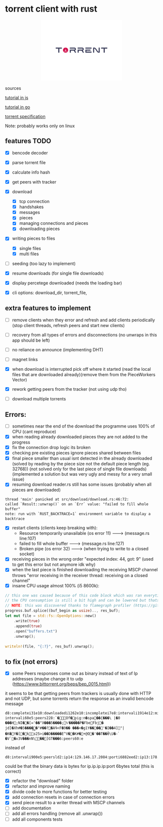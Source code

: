 # torrent client with rust



<div align='center' style>
    <img height='200' src='./logos/logo.svg'>
</div>




sources

[tutorial in js](https://allenkim67.github.io/programming/2016/05/04/how-to-make-your-own-bittorrent-client.html)

[tutorial in go](https://blog.jse.li/posts/torrent/)

[torrent specification](https://wiki.theory.org/BitTorrentSpecification#piece:_.3Clen.3D0009.2BX.3E.3Cid.3D7.3E.3Cindex.3E.3Cbegin.3E.3Cblock.3E)






Note: probably works only on linux












## features TODO
- [x] bencode decoder
- [x] parse torrent file
- [x] calculate info hash
- [x] get peers with tracker
- [x] download
    - [x] tcp connection
    - [x] handshakes
    - [x] messages
    - [x] pieces
    - [x] managing connections and pieces
    - [x] downloading pieces
- [x] writing pieces to files
    - [x] single files
    - [x] multi files
- [ ] seeding (too lazy to implement)
- [x] resume downloads (for single file downloads) 
- [x] display percetege downloaded (needs the loading bar)
- [x] cli options: download_dir, torrent_file,



## extra features to implement
- [ ] remove clients when they error and refresh and add clients periodically (stop client threads, refresh peers and start new clients)
- [ ] recovery from all types of errors and disconnections (no unwraps in this app should be left)
- [ ] no reliance on announce (implementing DHT)
- [ ] magnet links
- [x] when download is interrupted pick off where it started (read the local files that are downloaded already)(remove them from the PieceWorkers Vector)
- [x] rework getting peers from the tracker (not using udp tho)
- [ ] download multiple torrents


## Errors:
- [ ] sometimes near the end of the download the programme uses 100% of CPU (cant reproduce) 
- [x] when reading already downloaded pieces they are not added to the progress
- [x] fix the connection drop logic its broken 
- [x] checking pre existing pieces ignore pieces shared between files 
- [x] final piece smaller than usual isnt detected in the already downloaded (solved by reading by the piece size not the default piece length (eg. 32768)) (not solved only for the last piece of single file downloads) (implemented a solution but was very ugly and messy for a very small issue)
- [x] resuming download reader.rs still has some issues (probably when all pieces are downloaded)
```
thread 'main' panicked at src/download/download.rs:46:72:
called `Result::unwrap()` on an `Err` value: "failed to fill whole buffer"
note: run with `RUST_BACKTRACE=1` environment variable to display a backtrace
```
- [x] restart clients (clients keep breaking with): 
  - Resource temporarily unavailable (os error 11) ---> (message.rs line:107)
  - failed to fill whole buffer ---> (message.rs line:127)
  - Broken pipe (os error 32) ---> (when trying to write to a closed socket)
- [x] receiving pieces in the wrong order "expected index: 44, got: 9" (used to get this error but not anymore idk why)
- [x] when the last piece is finished downloading the receiving MSCP channel throws "error receiving in the receiver thread: receiving on a closed channel"
- [x] insane CPU usage almost 100% (i5 8600k):
```rust
// this one was caused because of this code block which was ran everytime we received a PIECE message from a peer
// the CPU consumption is still a bit high and can be lowered but thats not a priority right now
// NOTE: this was discovered thanks to flamegraph profiler (https://github.com/flamegraph-rs/flamegraph)
progress.buf.splice((buf_begin as usize).., res_buf);
let mut file = std::fs::OpenOptions::new()
    .write(true)
    .append(true)
    .open("buffers.txt")
    .unwrap();

writeln!(file, "{:?}", res_buf).unwrap();
```







## to fix (not errors)
- [x] some Peers responses come out as binary instead of text of Ip addresses (maybe change it to udp (https://www.bittorrent.org/beps/bep_0015.html))

it seems to be that getting peers from trackers is usually done with HTTP and not UDP, but some torrents return the response as an invalid bencode message
```
d8:completei31e10:downloadedi1262e10:incompletei7e8:intervali1914e12:min intervali60e5:peers228:`�Of�p̙ig:n�spа��{���\	|�0 ���H;NI��[='��"Χ���5����;Ѵ�����P�Fbe൒Fbj൒� jd]�Xh#�5����ᩖ�"#��?�AԳ<F�9�� ���<�g1Y��՘��'�I��4]"|�K�Y�[�kɜ25>i��D�����E^V��K#�+@O�'��T��Ӫ\U�-ۢ�V`�v3V���nN\��]GT���6:peers60:e
```
instead of 
```
d8:intervali900e5:peersld2:ip14:129.146.17.2084:porti6882eed2:ip13:178.92.140.174:porti20125eed2:ip13:76.193.65.2474:porti51413eed2:ip13:66.254.94.2064:porti50875eed2:ip14:151.40.222.1124:porti3702eed2:ip11:73.53.45.824:porti16881eed2:ip13:193.34.53.1724:porti5206eed2:ip13:87.101.92.1304:porti61636eed2:ip12:93.161.53.574:porti56251eed2:ip12:31.30.122.244:porti51413eed2:ip15:193.138.218.2504:porti19086eed2:ip14:146.70.166.2184:porti22433eed2:ip15:172.103.146.1304:porti21413eed2:ip14:67.168.246.2304:porti51413eed2:ip12:71.135.18.944:porti6881eed2:ip13:142.114.26.704:porti44625eed2:ip14:212.92.104.2164:porti42260eed2:ip12:66.102.91.484:porti6881eed2:ip12:91.64.163.894:porti51413eed2:ip12:185.40.4.1274:porti36046eed2:ip14:104.254.95.1144:porti51415eed2:ip13:193.163.71.364:porti22410eed2:ip12:93.51.17.1154:porti51413eed2:ip11:5.83.186.344:porti51413eed2:ip14:149.102.240.814:porti6881eed2:ip13:178.26.146.724:porti6881eed2:ip14:91.196.221.1224:porti50528eed2:ip15:185.200.116.1314:porti64378eed2:ip12:69.116.75.964:porti18460eed2:ip13:80.99.110.1884:porti51418eed2:ip13:62.45.139.2064:porti6881eed2:ip14:198.54.135.1974:porti6881eed2:ip14:138.201.155.874:porti51765eed2:ip13:50.40.237.1894:porti51413eed2:ip13:85.67.183.2414:porti6881eed2:ip12:142.93.68.634:porti1eed2:ip12:87.249.134.64:porti6881eed2:ip13:181.41.206.744:porti43067eed2:ip14:92.255.237.2254:porti48423eed2:ip13:198.48.168.654:porti60578eed2:ip13:77.174.164.374:porti51413eed2:ip14:185.239.193.444:porti12765eed2:ip11:144.2.65.954:porti40723eed2:ip14:104.152.208.274:porti60291eed2:ip12:81.171.17.994:porti43799eed2:ip13:122.199.31.284:porti6881eed2:ip14:213.232.87.2284:porti1eed2:ip13:62.213.82.1714:porti54878eed2:ip14:213.142.96.2374:porti60170eed2:ip12:92.161.65.134:porti51413eeee
```

could be that the binary data is bytes for ip.ip.ip.ip:port 6bytes total (this is correct)

- [x] refactor the "download" folder
- [x] refactor and improve naming 
- [x] divide code to more functions for better testing
- [x] add connection resets in case of connection errors
- [x] send piece result to a writer thread with MSCP channels
- [ ] add documentation
- [ ] add all errors handling (remove all .unwrap())
- [ ] add all components tests